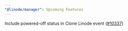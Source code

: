 ```yaml
---
"@linode/manager": Upcoming Features
---
```


Include powered-off status in Clone Linode event ([#10337](https://github.com/linode/manager/pull/10337))

